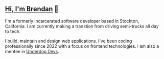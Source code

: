 ## [Hi, I'm Brendan](https://fullstackbrendan.dev) 👋

<!--
**fullstackbrendan/fullstackbrendan** is a ✨ _special_ ✨ repository because its `README.md` (this file) appears on your GitHub profile.

Here are some ideas to get you started:

- 🔭 I’m currently working on ...
- 🌱 I’m currently learning ...
- 👯 I’m looking to collaborate on ...
- 🤔 I’m looking for help with ...
- 💬 Ask me about ...
- 📫 How to reach me: ...
- 😄 Pronouns: ...
- ⚡ Fun fact: ...
-->

I'm a formerly incarcerated software developer based in Stockton, California. I am currently making a transtion from driving semi-trucks all day to tech.

I build, maintain and design web applications. I've been coding professionally since 2022 with a focus on frontend technologies. I am also a mentee in [Underdog Devs](https://www.underdogdevs.org).
